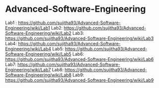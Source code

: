 # Advanced-Software-Engineering

Lab1 : https://github.com/sujitha93/Advanced-Software-Engineering/wiki/Lab1
Lab2: https://github.com/sujitha93/Advanced-Software-Engineering/wiki/Lab2
Lab3: https://github.com/sujitha93/Advanced-Software-Engineering/wiki/Lab3
Lab4: https://github.com/sujitha93/Advanced-Software-Engineering/wiki/Lab4
Lab5: https://github.com/sujitha93/Advanced-Software-Engineering/wiki/Lab5
Lab6: https://github.com/sujitha93/Advanced-Software-Engineering/wiki/Lab6
Lab7: https://github.com/sujitha93/Advanced-Software-Engineering/wiki/Lab7
Lab8: https://github.com/sujitha93/Advanced-Software-Engineering/wiki/Lab8
Lab9: https://github.com/sujitha93/Advanced-Software-Engineering/wiki/Lab9
